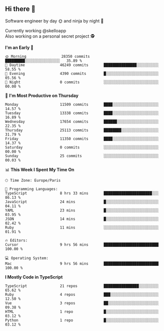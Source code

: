 ## Hi there 👋

Software engineer by day 🌞 and ninja by night 🌝

Currently working @skelloapp <br>
Also working on a personal secret project 🕵️

<!--START_SECTION:waka-->
**I'm an Early 🐤** 

```text
🌞 Morning                28350 commits       █████████░░░░░░░░░░░░░░░░   35.89 % 
🌆 Daytime                46249 commits       ███████████████░░░░░░░░░░   58.55 % 
🌃 Evening                4390 commits        █░░░░░░░░░░░░░░░░░░░░░░░░   05.56 % 
🌙 Night                  0 commits           ░░░░░░░░░░░░░░░░░░░░░░░░░   00.00 % 
```
📅 **I'm Most Productive on Thursday** 

```text
Monday                   11509 commits       ████░░░░░░░░░░░░░░░░░░░░░   14.57 % 
Tuesday                  13338 commits       ████░░░░░░░░░░░░░░░░░░░░░   16.89 % 
Wednesday                17654 commits       ██████░░░░░░░░░░░░░░░░░░░   22.35 % 
Thursday                 25113 commits       ████████░░░░░░░░░░░░░░░░░   31.79 % 
Friday                   11350 commits       ████░░░░░░░░░░░░░░░░░░░░░   14.37 % 
Saturday                 0 commits           ░░░░░░░░░░░░░░░░░░░░░░░░░   00.00 % 
Sunday                   25 commits          ░░░░░░░░░░░░░░░░░░░░░░░░░   00.03 % 
```


📊 **This Week I Spent My Time On** 

```text
🕑︎ Time Zone: Europe/Paris

💬 Programming Languages: 
TypeScript               8 hrs 33 mins       ██████████████████████░░░   86.13 % 
JavaScript               24 mins             █░░░░░░░░░░░░░░░░░░░░░░░░   04.11 % 
YAML                     23 mins             █░░░░░░░░░░░░░░░░░░░░░░░░   03.95 % 
JSON                     14 mins             █░░░░░░░░░░░░░░░░░░░░░░░░   02.42 % 
Ruby                     11 mins             ░░░░░░░░░░░░░░░░░░░░░░░░░   01.91 % 

🔥 Editors: 
Cursor                   9 hrs 56 mins       █████████████████████████   100.00 % 

💻 Operating System: 
Mac                      9 hrs 56 mins       █████████████████████████   100.00 % 
```

**I Mostly Code in TypeScript** 

```text
TypeScript               21 repos            ████████████████░░░░░░░░░   65.62 % 
Ruby                     4 repos             ███░░░░░░░░░░░░░░░░░░░░░░   12.50 % 
Vue                      3 repos             ██░░░░░░░░░░░░░░░░░░░░░░░   09.38 % 
HTML                     1 repo              █░░░░░░░░░░░░░░░░░░░░░░░░   03.12 % 
Python                   1 repo              █░░░░░░░░░░░░░░░░░░░░░░░░   03.12 % 
```




<!--END_SECTION:waka-->

<!--
**antoinelncl/antoinelncl** is a ✨ _special_ ✨ repository because its `README.md` (this file) appears on your GitHub profile.

Here are some ideas to get you started:

- 🔭 I’m currently working on ...
- 🌱 I’m currently learning ...
- 👯 I’m looking to collaborate on ...
- 🤔 I’m looking for help with ...
- 💬 Ask me about ...
- 📫 How to reach me: ...
- 😄 Pronouns: ...
- ⚡ Fun fact: ...
-->
